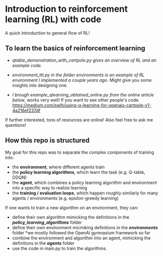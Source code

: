 # **Introduction to reinforcement learning (RL) with code**

A quick introduction to general flow of RL!

## To learn the basics of reinforcement learning

* *qtable_demonstration_with_cartpole.py gives an overview of RL and an example code.*

* *environment_ttt.py in the folder environments is an example of RL environment I implemented a couple years ago.*
Might give you some insights into designing one.

* *I brough example_qlearning_obtained_online.py from the online article below*, works very well!
If you want to see other people's code.
https://medium.com/swlh/using-q-learning-for-openais-cartpole-v1-4a216ef237df

If further interested, tons of resources are online! Also feel free to ask me questions!

## How this repo is structured
My goal for this repo was to separate the complex components of training into:
* the **environment**, where different agents train
* the **policy learning algorithms**, which learn the task (e.g. Q-table, DDQN)
* the **agent**, which combines a policy learning algorithm and environment into a specific way to realize learning
* the **training / evaluation loops**, which happen roughly similarly for many agents / environments (e.g. epsilon-greedy learning)

If one wants to train a new algorithm on an environment, they can: 
* define their own algorithm mimicking the definitions in the ***policy_learning_algorithms*** folder 
* define their own environment micmiking definitions in the ***environments*** folder *we mostly followed the OpenAI gymnasium framework so far
* combine the environment and algorithm into an agent, mimicking the definitions in the ***agents*** folder
* use the code in main.py to train the algorithms.
